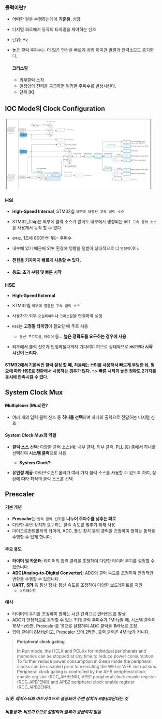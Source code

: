 ### 클럭이란?
- 어떠한 일을 수행하는데에 **기준점**, 심장
- 디지털 회로에서 동작의 타이밍을 제어하는 신호
- 단위: Hz
- 높은 클럭 주파수는 더 많은 연산을 빠르게 처리 하지만 발열과 전력소모도 증가한다.

  #### 크리스탈
  - 외부클럭 소자
  - 일정양의 전력을 공급하면 일정한 주파수를 발생시킨다.
  - 단위 [K]

## IOC Mode의 Clock Configuration

![alt text](image-6.png)

### HSI

- **High-Speed Internal**, STM32칩 `내부에 내장된 고속 클럭 소스`

- STM32_Chip은 외부에 클럭 소스가 없어도 내부에서 생성되는 `HSI 고속 클럭 소스`를 사용해서 동작 할 수 있다.

- `8MHz`, 1초에 800만번 뛰는 주파수

- 내부에 있기 때문에 외부 환경에 영향을 덜받아 상대적으로 더 `안정적`이다.

- #### 전원을 키자마자 빠르게 사용할 수 있다.

- #### 용도: 초기 부팅 및 빠른 시작

### HSE

- **High-Speed External**

- STM32칩 `외부에 열결된 고속 클럭 소스`

- 사용자가 외부 `오실레이터`나 `크리스탈`을 연결하여 설정

- `HSE`는 **고정밀 타이밍**이 필요할 때 주로 사용

  - `통신 프로토콜`, `타이머` 등... **높은 정확도를 요구하는 경우에 사용**

- 외부에서 클럭 신호가 안정화될때까지 기다려야 하므로 상대적으로 **`HSI`보다 시작 시간이 느리다.**

#### STM32에서 기본적인 클럭 설정 할 때, 처음에는 HSI를 사용해서 빠르게 부팅한 뒤, 필요에 따라 HSE로 전환해서 사용하는 경우가 많다. => 빠른 시작과 높은 정확도 2가지를 동시에 만족시킬 수 있다.

## System Clock Mux

#### Multiplexer (Mux)란?

- 여러 개의 입력 클럭 신호 중 **하나를 선택**하여 하나의 출력으로 전달하는 디지털 신호

#### System Clock Mux의 역할

- **클럭 소스 선택**: 다양한 클럭 소스(예: 내부 클럭, 외부 클럭, PLL 등) 중에서 하나를 선택하여 **시스템 클럭**으로 사용

  - **System Clock?**:

- **유연성 제공**: 마이크로컨트롤러가 여러 가지 클럭 소스를 사용할 수 있도록 하여, 상황에 따라 최적의 클럭 소스를 선택

## Prescaler

#### 기본 개념

- **Prescaler**는 `입력 클럭 신호`를 **나누어 주파수를 낮추는 회로**
- 다양한 주변 장치가 요구하는 클럭 속도를 맞추기 위해 사용
- 마이크로컨트롤러의 타이머, ADC, 통신 장치 등의 클럭을 조정하여 원하는 동작을 수행할 수 있게 합니다.

#### 주요 용도

- **타이머 및 카운터**: 타이머의 입력 클럭을 조정하여 다양한 타이머 주기를 설정할 수 있습니다.
- **ADC(Analog-to-Digital Converter)**: ADC의 클럭 속도를 조정하여 안정적인 변환을 수행할 수 있습니다.
- **UART**, **SPI** 등 통신 장치: 통신 속도를 조정하여 다양한 보드레이트를 지원
  - `보드레이트`

#### 예시

- 타이머의 주기를 조정하여 원하는 시간 간격으로 인터럽트를 발생
- ADC가 안정적으로 동작할 수 있는 최대 클럭 주파수가 1MHz일 때, 시스템 클럭이 16MHz라면, Prescaler를 16으로 설정하여 ADC 클럭을 1MHz로 조정
- 입력 클럭이 8MHz이고, Prescaler 값이 2라면, 출력 클럭은 4MHz가 됩니다.

> **Peripheral clock gating**
>
> In Run mode, the HCLK and PCLKx for individual peripherals and memories can be stopped
> at any time to reduce power consumption.
> To further reduce power consumption in Sleep mode the peripheral clocks can be disabled
> prior to executing the WFI or WFE instructions.
> Peripheral clock gating is controlled by the AHB peripheral clock enable register
> (RCC_AHBENR), APB1 peripheral clock enable register (RCC_APB1ENR) and APB2
> peripheral clock enable register (RCC_APB2ENR).


##### 리셋: 레지스터의 비트가 0으로 설정되어 주변 장치가 `비활성화`된다는 것

##### 비활성화: 비트가 0으로 설정되어 클록이 공급되지 않음
